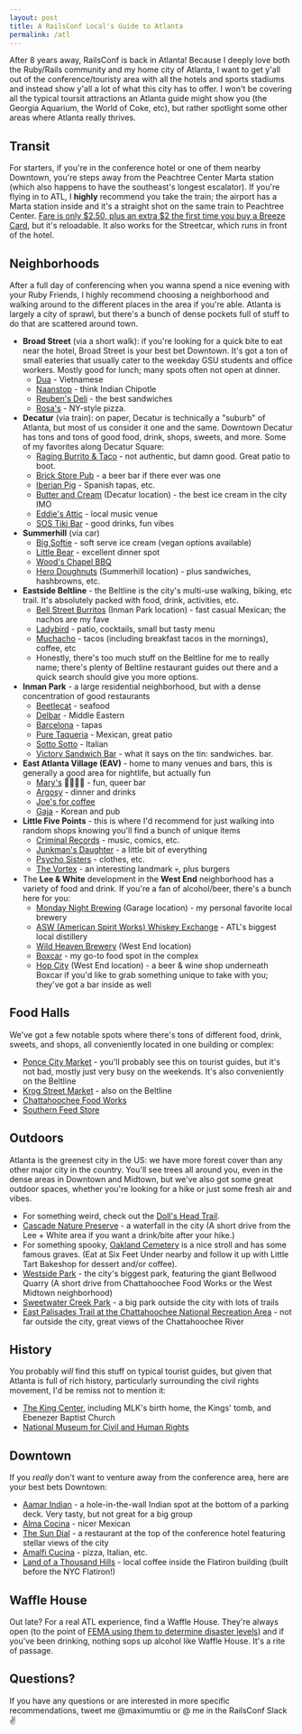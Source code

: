 ```yaml
---
layout: post
title: A RailsConf Local's Guide to Atlanta
permalink: /atl
---
```


After 8 years away, RailsConf is back in Atlanta! Because I deeply love both the Ruby/Rails community and my home city of Atlanta, I want to get y'all out of the conference/touristy area with all the hotels and sports stadiums and instead show y'all a lot of what this city has to offer. I won't be covering all the typical toursit attractions an Atlanta guide might show you (the Georgia Aquarium, the World of Coke, etc), but rather spotlight some other areas where Atlanta really thrives.

## Transit

For starters, if you're in the conference hotel or one of them nearby Downtown, you're steps away from the Peachtree Center Marta station (which also happens to have the southeast's longest escalator). If you're flying in to ATL, I **highly** recommend you take the train; the airport has a Marta station inside and it's a straight shot on the same train to Peachtree Center. [Fare is only $2.50, plus an extra $2 the first time you buy a Breeze Card](https://itsmarta.com/fare-programs.aspx), but it's reloadable. It also works for the Streetcar, which runs in front of the hotel.

## Neighborhoods

After a full day of conferencing when you wanna spend a nice evening with your Ruby Friends, I highly recommend choosing a neighborhood and walking around to the different places in the area if you're able. Atlanta is largely a city of sprawl, but there's a bunch of dense pockets full of stuff to do that are scattered around town.

* **Broad Street** (via a short walk): if you're looking for a quick bite to eat near the hotel, Broad Street is your best bet Downtown. It's got a ton of small eateries that usually cater to the weekday GSU students and office workers. Mostly good for lunch; many spots often not open at dinner.
  * [Dua](https://broadstreet.duafishtank.com/) - Vietnamese
  * [Naanstop](https://naanstop.com/) - think Indian Chipotle
  * [Reuben's Deli](https://www.reubensdeliatlanta.com/) - the best sandwiches
  * [Rosa's](https://goo.gl/maps/Gb7GzoGGVYDXUbMN6) - NY-style pizza.
* **Decatur** (via train): on paper, Decatur is technically a "suburb" of Atlanta, but most of us consider it one and the same. Downtown Decatur has tons and tons of good food, drink, shops, sweets, and more. Some of my favorites along Decatur Square:
  * [Raging Burrito & Taco](https://ragingburrito.com/) - not authentic, but damn good. Great patio to boot.
  * [Brick Store Pub](https://www.brickstorepub.com/) - a beer bar if there ever was one
  * [Iberian Pig](https://www.theiberianpigatl.com/) - Spanish tapas, etc.
  * [Butter and Cream](https://butterandcream.com/) (Decatur location) - the best ice cream in the city IMO
  * [Eddie's Attic](https://eddiesattic.com/) - local music venue
  * [SOS Tiki Bar](https://www.sostiki.com/) - good drinks, fun vibes
* **Summerhill** (via car)
  * [Big Softie](https://www.bigsoftieatl.com/) - soft serve ice cream (vegan options available)
  * [Little Bear](https://littlebearatl.com/) - excellent dinner spot
  * [Wood's Chapel BBQ](https://www.woodschapelbbq.com/)
  * [Hero Doughnuts](https://www.herodoughnutsandbuns.com/) (Summerhill location) - plus sandwiches, hashbrowns, etc.
* **Eastside Beltline** - the Beltline is the city's multi-use walking, biking, etc trail. It's absolutely packed with food, drink, activities, etc.
  * [Bell Street Burritos](https://www.bellstreetburritos.com/locations#inman) (Inman Park location) - fast casual Mexican; the nachos are my fave
  * [Ladybird](https://www.ladybirdatl.com/) - patio, cocktails, small but tasty menu
  * [Muchacho](https://muchacho.com/) - tacos (including breakfast tacos in the mornings), coffee, etc
  * Honestly, there's too much stuff on the Beltline for me to really name; there's plenty of Beltline restaurant guides out there and a quick search should give you more options.
* **Inman Park** - a large residential neighborhood, but with a dense concentration of good restaurants
  * [Beetlecat](https://beetlecatatl.com/) - seafood
  * [Delbar](https://www.delbaratl.com/) - Middle Eastern
  * [Barcelona](https://barcelonawinebar.com/location/inmanpark) - tapas
  * [Pure Taqueria](https://www.puretaqueria.com/) - Mexican, great patio
  * [Sotto Sotto](https://sottosottoatl.com/) - Italian
  * [Victory Sandwich Bar](https://goo.gl/maps/8vo5eVx22gKmHjLf9) - what it says on the tin: sandwiches. bar.
* **East Atlanta Village (EAV)** - home to many venues and bars, this is generally a good area for nightlife, but actually fun
  * [Mary's](https://www.marysatlanta.com/) 🏳️‍🌈🏳️‍⚧️ - fun, queer bar
  * [Argosy](http://argosy-east.com/) - dinner and drinks
  * [Joe's for coffee](https://goo.gl/maps/fYj8sspov989RpTRA)
  * [Gaja](https://www.gajaeav.com/) - Korean and pub
* **Little Five Points** - this is where I'd recommend for just walking into random shops knowing you'll find a bunch of unique items
  * [Criminal Records](https://criminalatl.com/) - music, comics, etc.
  * [Junkman's Daughter](https://www.thejunkmansdaughter.com/index.cfm?) - a little bit of everything
  * [Psycho Sisters](http://www.psycho-sisters.com/) - clothes, etc.
  * [The Vortex](https://thevortexatl.com/locations/little-five-points/) - an interesting landmark 💀, plus burgers
* The **Lee & White** development in the **West End** neighborhood has a variety of food and drink. If you're a fan of alcohol/beer, there's a bunch here for you:
  * [Monday Night Brewing](https://mondaynightbrewing.com/location/the-garage/) (Garage location) - my personal favorite local brewery
  * [ASW (American Spirit Works) Whiskey Exchange](https://goo.gl/maps/DWkqw2ihygBxfMvN9) - ATL's biggest local distillery
  * [Wild Heaven Brewery](https://wildheavenbeer.com/locations) (West End location)
  * [Boxcar](https://www.boxcaratl.com/) - my go-to food spot in the complex
  * [Hop City](https://hopcitybeer.com/) (West End location) - a beer & wine shop underneath Boxcar if you'd like to grab something unique to take with you; they've got a bar inside as well

## Food Halls

We've got a few notable spots where there's tons of different food, drink, sweets, and shops, all conveniently located in one building or complex:

* [Ponce City Market](https://www.poncecitymarket.com/) - you'll probably see this on tourist guides, but it's not bad, mostly just very busy on the weekends. It's also conveniently on the Beltline
* [Krog Street Market](https://www.thekrogdistrict.com/directory) - also on the Beltline
* [Chattahoochee Food Works](https://chattahoocheefoodworks.com/)
* [Southern Feed Store](https://www.sfseav.com/)

## Outdoors

Atlanta is the greenest city in the US: we have more forest cover than any other major city in the country. You'll see trees all around you, even in the dense areas in Downtown and Midtown, but we've also got some great outdoor spaces, whether you're looking for a hike or just some fresh air and vibes.

* For something weird, check out the [Doll's Head Trail](https://www.atlantatrails.com/hiking-trails/dolls-head-trail-constitution-lakes-park/).
* [Cascade Nature Preserve](https://www.atlantatrails.com/hiking-trails/cascade-springs-nature-preserve/) - a waterfall in the city (A short drive from the Lee + White area if you want a drink/bite after your hike.)
* For something spooky, [Oakland Cemetery](https://oaklandcemetery.com/) is a nice stroll and has some famous graves. (Eat at Six Feet Under nearby and follow it up with Little Tart Bakeshop for dessert and/or coffee).
* [Westside Park](https://beltline.org/places-to-go/westside-park/) - the city's biggest park, featuring the giant Bellwood Quarry  (A short drive from Chattahoochee Food Works or the West Midtown neighborhood)
* [Sweetwater Creek Park](https://www.atlantatrails.com/hiking-trails/trails-along-whitewater-and-ruins-hiking-sweetwater-creek/) - a big park outside the city with lots of trails
* [East Palisades Trail at the Chattahoochee National Recreation Area](https://www.atlantatrails.com/hiking-trails/hiking-east-palisades-indian-trail-at-the-chattahoochee-river/) - not far outside the city, great views of the Chattahoochee River

## History

You probably _will_ find this stuff on typical tourist guides, but given that Atlanta is full of rich history, particularly surrounding the civil rights movement, I'd be remiss not to mention it:

* [The King Center](https://discoveratlanta.com/things-to-do/history/the-king-center/), including MLK's birth home, the Kings' tomb, and Ebenezer Baptist Church
* [National Museum for Civil and Human Rights](https://www.civilandhumanrights.org/)

## Downtown

If you _really_ don't want to venture away from the conference area, here are your best bets Downtown:

* [Aamar Indian](https://goo.gl/maps/QFaowNh1crG5EW7s8) - a hole-in-the-wall Indian spot at the bottom of a parking deck. Very tasty, but not great for a big group
* [Alma Cocina](https://www.alma-atlanta.com/downtown-hours-and-location/) - nicer Mexican
* [The Sun Dial](https://www.sundialrestaurant.com/) - a restaurant at the top of the conference hotel featuring stellar views of the city
* [Amalfi Cucina](https://www.amalfiatl.com/) - pizza, Italian, etc.
* [Land of a Thousand Hills](https://landofathousandhills.com/pages/location-flatiron-building) - local coffee inside the Flatiron building (built before the NYC Flatiron!)

## Waffle House

Out late? For a real ATL experience, find a Waffle House. They're always open (to the point of [FEMA using them to determine disaster levels](https://en.wikipedia.org/wiki/Waffle_House_Index)) and if you've been drinking, nothing sops up alcohol like Waffle House. It's a rite of passage.

## Questions?

If you have any questions or are interested in more specific recommendations, tweet me @maximumtiu or @ me in the RailsConf Slack ✌️
